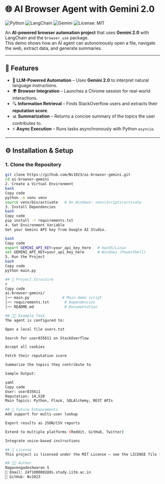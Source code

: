 # 🌐 AI Browser Agent with Gemini 2.0  

![Python](https://img.shields.io/badge/Python-3.9+-blue?logo=python)
![LangChain](https://img.shields.io/badge/Powered%20By-LangChain-green)
![Gemini](https://img.shields.io/badge/LLM-Gemini%202.0-orange)
![License: MIT](https://img.shields.io/badge/License-MIT-yellow.svg)

An **AI-powered browser automation project** that uses **Gemini 2.0** with LangChain and the `browser_use` package.  
This demo shows how an AI agent can autonomously open a file, navigate the web, extract data, and generate summaries.

---

## 🚀 Features
- 🤖 **LLM-Powered Automation** – Uses **Gemini 2.0** to interpret natural language instructions.  
- 🌍 **Browser Integration** – Launches a Chrome session for real-world interactions.  
- 🔍 **Information Retrieval** – Finds StackOverflow users and extracts their **reputation score**.  
- 📊 **Summarization** – Returns a concise summary of the topics the user contributes to.  
- ⚡ **Async Execution** – Runs tasks asynchronously with Python `asyncio`.  

---

## ⚙️ Installation & Setup  

### 1. Clone the Repository  
```bash
git clone https://github.com/Nv1023/ai-browser-gemini.git
cd ai-browser-gemini
2. Create a Virtual Environment
bash
Copy code
python -m venv venv
source venv/bin/activate   # On Windows: venv\Scripts\activate
3. Install Dependencies
bash
Copy code
pip install -r requirements.txt
4. Set Environment Variable
Get your Gemini API key from Google AI Studio.

bash
Copy code
export GEMINI_API_KEY=your_api_key_here   # macOS/Linux
set GEMINI_API_KEY=your_api_key_here      # Windows (PowerShell)
5. Run the Project
bash
Copy code
python main.py

## 📂 Project Structure
r
Copy code
ai-browser-gemini/
│── main.py               # Main demo script
│── requirements.txt       # Dependencies
│── README.md              # Documentation

## 🧑‍💻 Example Task
The agent is configured to:

Open a local file users.txt

Search for user835611 on StackOverflow

Accept all cookies

Fetch their reputation score

Summarize the topics they contribute to

Sample Output:

yaml
Copy code
User: user835611  
Reputation: 14,520  
Main Topics: Python, Flask, SQLAlchemy, REST APIs  

## 🔮 Future Enhancements
Add support for multi-user lookup

Export results as JSON/CSV reports

Extend to multiple platforms (Reddit, GitHub, Twitter)

Integrate voice-based instructions

## 📜 License
This project is licensed under the MIT License – see the LICENSE file for details.

## 👨‍💻 Author
Nagavengadeshwaran S
📧 Email: 24f1000802@ds.study.iitm.ac.in
🔗 GitHub: Nv1023